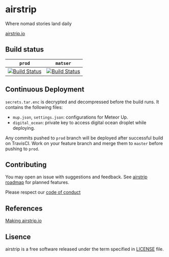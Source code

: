 # airstrip

Where nomad stories land daily

[airstrip.io](https://airstrip.io)

## Build status

`prod`    | `matser`   |
--------|----------|
[![Build Status](https://magnum.travis-ci.com/sungwoncho/airstrip.svg?token=hGE2stF83pPqiLgUqVjc&branch=prod)](https://magnum.travis-ci.com/sungwoncho/airstrip) | [![Build Status](https://magnum.travis-ci.com/sungwoncho/airstrip.svg?token=hGE2stF83pPqiLgUqVjc&branch=master)](https://magnum.travis-ci.com/sungwoncho/airstrip)


## Continuous Deployment

`secrets.tar.enc` is decrypted and decompressed before the build runs. It
 contains the following files:

* `mup.json`, `settings.json`: configurations for Meteor Up.
* `digital_ocean`: private key to access digital ocean droplet while deploying.

Any commits pushed to `prod` branch will be deployed after successful build on TravisCI.
Work on your feature branch and merge them to `master` before pushing to `prod`.


## Contributing

You may open an issue with suggestions and feedback. See [airstrip roadmap](https://trello.com/b/XLaDBggV/airstrip-roadmap) for planned features.

Please respect our [code of conduct](https://github.com/sungwoncho/airstrip/blob/master/CODE_OF_CONDUCT.md)


## References

[Making airstrip.io](https://sungwoncho.io/making-airstrip-io/)


## Lisence

airstrip is a free software released under the term specified in [LICENSE](https://github.com/sungwoncho/airstrip/blob/master/LICENSE) file.
